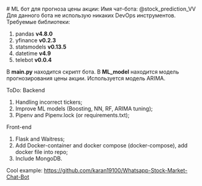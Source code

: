 ﻿#﻿ ML бот для прогноза цены акции:
Имя чат-бота: @stock_prediction_VV
Для данного бота не использую никаких DevOps инструментов.
Требуемые библиотеки:
1) pandas **v4.8.0**
2) yfinance **v0.2.3**
3) statsmodels **v0.13.5**
4) datetime **v4.9**
5) telebot **v0.0.4**

В **main.py** находится скрипт бота.
В **ML_model** находится модель прогнозирования цены акции. Используется модель ARIMA.

ToDo:
Backend
1) Handling incorrect tickers;
2) Improve ML models (Boosting, NN, RF, ARIMA tuning);
3) Pipenv and Pipenv.lock (or requirements.txt);

Front-end
1) Flask and Waitress;
2) Add Docker-container and docker compose (docker-compose), add docker file into repo;
3) Include MongoDB.

Cool example: https://github.com/karan19100/Whatsapp-Stock-Market-Chat-Bot
